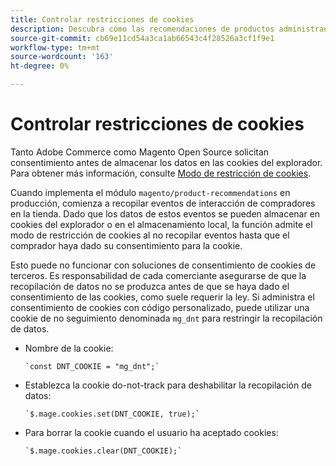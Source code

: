 ```yaml
---
title: Controlar restricciones de cookies
description: Descubra cómo las recomendaciones de productos administran las restricciones de cookies.
source-git-commit: cb69e11cd54a3ca1ab66543c4f28526a3cf1f9e1
workflow-type: tm+mt
source-wordcount: '163'
ht-degree: 0%

---
```


# Controlar restricciones de cookies

Tanto Adobe Commerce como Magento Open Source solicitan consentimiento antes de almacenar los datos en las cookies del explorador. Para obtener más información, consulte [Modo de restricción de cookies](https://experienceleague.adobe.com/docs/commerce-admin/start/compliance/privacy/compliance-cookie-law.html).

Cuando implementa el módulo `magento/product-recommendations` en producción, comienza a recopilar eventos de interacción de compradores en la tienda. Dado que los datos de estos eventos se pueden almacenar en cookies del explorador o en el almacenamiento local, la función admite el modo de restricción de cookies al no recopilar eventos hasta que el comprador haya dado su consentimiento para la cookie.

Esto puede no funcionar con soluciones de consentimiento de cookies de terceros. Es responsabilidad de cada comerciante asegurarse de que la recopilación de datos no se produzca antes de que se haya dado el consentimiento de las cookies, como suele requerir la ley. Si administra el consentimiento de cookies con código personalizado, puede utilizar una cookie de no seguimiento denominada `mg_dnt` para restringir la recopilación de datos.

- Nombre de la cookie:

  ```text
  `const DNT_COOKIE = "mg_dnt";`
  ```

- Establezca la cookie do-not-track para deshabilitar la recopilación de datos:

  ```text
  `$.mage.cookies.set(DNT_COOKIE, true);`
  ```

- Para borrar la cookie cuando el usuario ha aceptado cookies:

  ```text
  `$.mage.cookies.clear(DNT_COOKIE);`
  ```
